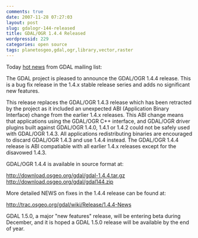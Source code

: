 ```yaml
---
comments: true
date: 2007-11-28 07:27:03
layout: post
slug: gdalogr-144-released
title: GDAL/OGR 1.4.4 Released
wordpressid: 229
categories: open source
tags: planetosgeo,gdal,ogr,library,vector,raster
---
```


Today [hot news](http://lists.osgeo.org/pipermail/gdal-dev/2007-November/015054.html) from GDAL mailing list:  

The GDAL project is pleased to announce the GDAL/OGR 1.4.4 release.
This is a bug fix release in the 1.4.x stable release series and
adds no significant new features.

This release replaces the GDAL/OGR 1.4.3 release which has been retracted
by the project as it included an unexpected ABI (Application Binary
Interface) change from the earlier 1.4.x releases.  This ABI change means
that applications using the GDAL/OGR C++ interface, and GDAL/OGR driver
plugins built against GDAL/OGR 1.4.0, 1.4.1 or 1.4.2 could not be safely
used with GDAL/OGR 1.4.3.  All applications redistributing binaries are
encouraged to discard GDAL/OGR 1.4.3 and use 1.4.4 instead.  The GDAL/OGR
1.4.4 release is ABI compatiable with all earlier 1.4.x releases except
for the disavowed 1.4.3.

GDAL/OGR 1.4.4 is available in source format at:

  http://download.osgeo.org/gdal/gdal-1.4.4.tar.gz
  http://download.osgeo.org/gdal/gdal144.zip

More detailed NEWS on fixes in the 1.4.4 release can be found at:

  http://trac.osgeo.org/gdal/wiki/Release/1.4.4-News

GDAL 1.5.0, a major "new features" release, will be entering beta during
December, and it is hoped a GDAL 1.5.0 release will be available by the end
of year.
